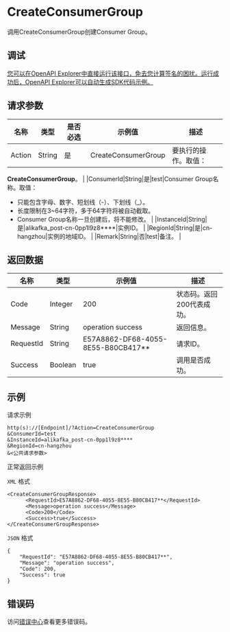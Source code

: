 # CreateConsumerGroup

调用CreateConsumerGroup创建Consumer Group。

## 调试

[您可以在OpenAPI Explorer中直接运行该接口，免去您计算签名的困扰。运行成功后，OpenAPI Explorer可以自动生成SDK代码示例。](https://api.aliyun.com/#product=alikafka&api=CreateConsumerGroup&type=RPC&version=2019-09-16)

## 请求参数

|名称|类型|是否必选|示例值|描述|
|--|--|----|---|--|
|Action|String|是|CreateConsumerGroup|要执行的操作。取值：

 **CreateConsumerGroup**。 |
|ConsumerId|String|是|test|Consumer Group名称。取值：

 -   只能包含字母、数字、短划线（-）、下划线（\_）。
-   长度限制在3~64字符，多于64字符将被自动截取。
-   Consumer Group名称一旦创建后，将不能修改。 |
|InstanceId|String|是|alikafka\_post-cn-0pp1l9z8\*\*\*\*|实例ID。 |
|RegionId|String|是|cn-hangzhou|实例的地域ID。 |
|Remark|String|否|test|备注。 |

## 返回数据

|名称|类型|示例值|描述|
|--|--|---|--|
|Code|Integer|200|状态码。返回200代表成功。 |
|Message|String|operation success|返回信息。 |
|RequestId|String|E57A8862-DF68-4055-8E55-B80CB417\*\*|请求ID。 |
|Success|Boolean|true|调用是否成功。 |

## 示例

请求示例

```
http(s)://[Endpoint]/?Action=CreateConsumerGroup
&ConsumerId=test
&InstanceId=alikafka_post-cn-0pp1l9z8****
&RegionId=cn-hangzhou
&<公共请求参数>
```

正常返回示例

`XML` 格式

```
<CreateConsumerGroupResponse>
      <RequestId>E57A8862-DF68-4055-8E55-B80CB417**</RequestId>
      <Message>operation success</Message>
      <Code>200</Code>
      <Success>true</Success>
</CreateConsumerGroupResponse>
```

`JSON` 格式

```
{
    "RequestId": "E57A8862-DF68-4055-8E55-B80CB417**",
    "Message": "operation success",
    "Code": 200,
    "Success": true
}
```

## 错误码

访问[错误中心](https://error-center.aliyun.com/status/product/alikafka)查看更多错误码。


